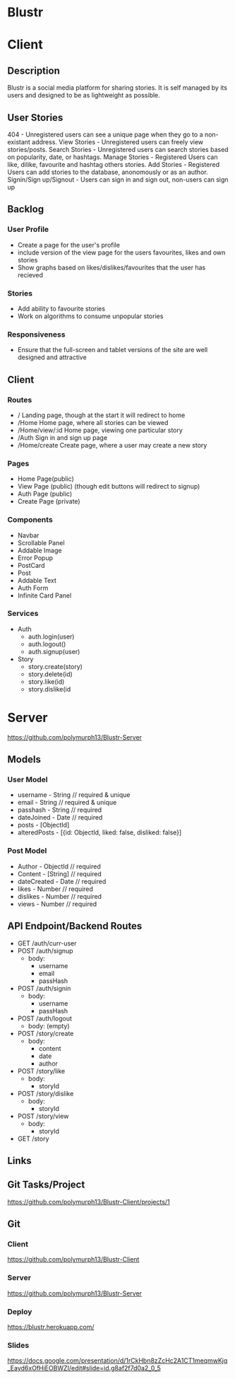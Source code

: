 # Blustr
# Client

## Description
Blustr is a social media platform for sharing stories. It is self managed by its users and designed to be as lightweight as possible.

## User Stories
404 - Unregistered users can see a unique page when they go to a non-existant address.
View Stories - Unregistered users can freely view stories/posts.
Search Stories - Unregistered users can search stories based on popularity, date, or hashtags.
Manage Stories - Registered Users can like, dilike, favourite and hashtag others stories.
Add Stories - Registered Users can add stories to the database, anonomously or as an author.
Signin/Sign up/Signout - Users can sign in and sign out, non-users can sign up

## Backlog
### User Profile
- Create a page for the user's profile
- include version of the view page for the users favourites, likes and own stories
- Show graphs based on likes/dislikes/favourites that the user has recieved

### Stories
- Add ability to favourite stories
- Work on algorithms to consume unpopular stories

### Responsiveness
- Ensure that the full-screen and tablet versions of the site are well designed and attractive

## Client

### Routes
- / Landing page, though at the start it will redirect to home
- /Home Home page, where all stories can be viewed
- /Home/view/:id Home page, viewing one particular story
- /Auth Sign in and sign up page
- /Home/create Create page, where a user may create a new story

### Pages
- Home Page(public)
- View Page (public) (though edit buttons will redirect to signup)
- Auth Page (public)
- Create Page (private)

### Components
- Navbar
- Scrollable Panel
- Addable Image
- Error Popup
- PostCard
- Post
- Addable Text
- Auth Form
- Infinite Card Panel

### Services
- Auth
  - auth.login(user)
  - auth.logout()
  - auth.signup(user)
- Story
  - story.create(story)
  - story.delete(id)
  - story.like(id)
  - story.dislike(id

# Server
https://github.com/polymurph13/Blustr-Server

## Models

### User Model
- username - String // required & unique
- email - String // required & unique
- passhash - String // required
- dateJoined - Date // required
- posts - [ObjectId]
- alteredPosts - [{id: ObjectId, liked: false, disliked: false}]

### Post Model
- Author - ObjectId // required
- Content - [String] // required
- dateCreated - Date // required
- likes - Number // required
- dislikes - Number // required
- views - Number // required

## API Endpoint/Backend Routes
- GET /auth/curr-user
- POST /auth/signup
  - body:
    - username
    - email
    - passHash
- POST /auth/signin
  - body:
    - username
    - passHash
- POST /auth/logout
  - body: (empty)
- POST /story/create
  - body:
    - content
    - date
    - author
- POST /story/like
  - body:
    - storyId
- POST /story/dislike
  - body:
    - storyId
- POST /story/view
  - body:
    - storyId
- GET /story

## Links

## Git Tasks/Project
https://github.com/polymurph13/Blustr-Client/projects/1

## Git
### Client
https://github.com/polymurph13/Blustr-Client
### Server
https://github.com/polymurph13/Blustr-Server

### Deploy
https://blustr.herokuapp.com/

### Slides
https://docs.google.com/presentation/d/1rCkHbn8zZcHc2A1CT1meqmwKjq_Eayd6xOfHiEOBWZI/edit#slide=id.g8af2f7d0a2_0_5

